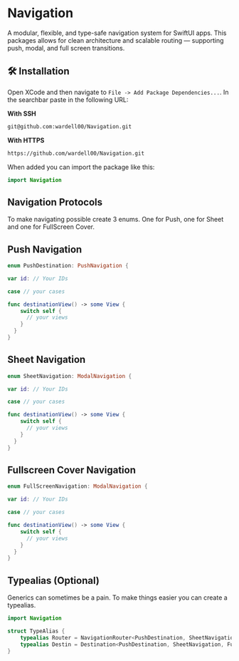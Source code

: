 # Navigation

A modular, flexible, and type-safe navigation system for SwiftUI apps.
This packages allows for clean architecture and scalable routing — supporting push, modal, and full screen transitions.


## 🛠 Installation

Open XCode and then navigate to `File -> Add Package Dependencies...`.
In the searchbar paste in the following URL:

**With SSH**
```bash
git@github.com:wardell00/Navigation.git
```

**With HTTPS**
```bash
https://github.com/wardell00/Navigation.git
```

When added you can import the package like this:
```swift
import Navigation
```

## Navigation Protocols

To make navigating possible create 3 enums. One for Push, one for Sheet and 
one for FullScreen Cover.

## Push Navigation

```swift
enum PushDestination: PushNavigation {

var id: // Your IDs

case // your cases

func destinationView() -> some View {
    switch self {
      // your views
    }
  }
}
```

## Sheet Navigation

```swift
enum SheetNavigation: ModalNavigation {

var id: // Your IDs

case // your cases

func destinationView() -> some View {
    switch self {
      // your views
    }
  }
}
```

## Fullscreen Cover Navigation

```swift
enum FullScreenNavigation: ModalNavigation {

var id: // Your IDs

case // your cases

func destinationView() -> some View {
    switch self {
      // your views
    }
  }
}
```

## Typealias (Optional)

Generics can sometimes be a pain. To make things easier
you can create a typealias.

```swift
import Navigation

struct TypeAlias {
    typealias Router = NavigationRouter<PushDestination, SheetNavigation, FullScreenNavigation> // <- Add your NavigationEnums
    typealias Destin = Destination<PushDestination, SheetNavigation, FullScreenNavigation> // <- Add your NavigationEnums
}
```
